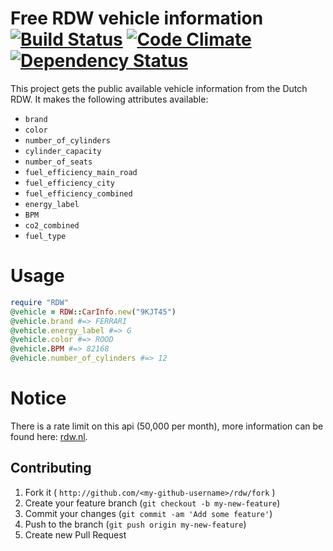 # Free RDW vehicle information [![Build Status](https://travis-ci.org/jankeesvw/rdw.png)](https://travis-ci.org/jankeesvw/rdw) [![Code Climate](https://codeclimate.com/github/jankeesvw/rdw.png)](https://codeclimate.com/github/jankeesvw/rdw) [![Dependency Status](https://gemnasium.com/jankeesvw/rdw.png)](https://gemnasium.com/jankeesvw/rdw)

This project gets the public available vehicle information from the Dutch RDW.
It makes the following attributes available:

* `brand`
* `color`
* `number_of_cylinders`
* `cylinder_capacity`
* `number_of_seats`
* `fuel_efficiency_main_road`
* `fuel_efficiency_city`
* `fuel_efficiency_combined`
* `energy_label`
* `BPM`
* `co2_combined`
* `fuel_type`

# Usage
``` ruby
require "RDW"
@vehicle = RDW::CarInfo.new("9KJT45")
@vehicle.brand #=> FERRARI
@vehicle.energy_label #=> G
@vehicle.color #=> ROOD
@vehicle.BPM #=> 82168
@vehicle.number_of_cylinders #=> 12
```

# Notice
There is a rate limit on this api (50,000 per month), more information can be found here: [rdw.nl](http://www.rdw.nl/Zakelijk/Paginas/Open-data.aspx).

## Contributing

1. Fork it ( `http://github.com/<my-github-username>/rdw/fork` )
2. Create your feature branch (`git checkout -b my-new-feature`)
3. Commit your changes (`git commit -am 'Add some feature'`)
4. Push to the branch (`git push origin my-new-feature`)
5. Create new Pull Request
